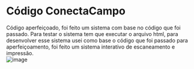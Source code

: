 # Código ConectaCampo
Código aperfeiçoado, foi feito um sistema com base no código que foi passado.
Para testar o sistema tem que executar o arquivo html, para desenvolver esse sistema usei como base o código que foi passado para aperfeiçoamento, foi feito um sistema interativo de escaneamento e impressão.
<br>
![image](https://user-images.githubusercontent.com/105875989/203637211-072930b3-5024-4565-b7cb-584215a8ef18.png)
